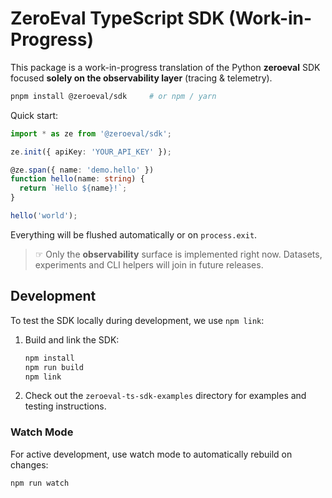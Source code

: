 # ZeroEval TypeScript SDK (Work-in-Progress)

This package is a work-in-progress translation of the Python **zeroeval** SDK focused **solely on the observability layer** (tracing & telemetry).

```bash
pnpm install @zeroeval/sdk     # or npm / yarn
```

Quick start:

```ts
import * as ze from '@zeroeval/sdk';

ze.init({ apiKey: 'YOUR_API_KEY' });

@ze.span({ name: 'demo.hello' })
function hello(name: string) {
  return `Hello ${name}!`;
}

hello('world');
```

Everything will be flushed automatically or on `process.exit`.

> ☞ Only the **observability** surface is implemented right now. Datasets, experiments and CLI helpers will join in future releases.

## Development

To test the SDK locally during development, we use `npm link`:

1. Build and link the SDK:

   ```bash
   npm install
   npm run build
   npm link
   ```

2. Check out the `zeroeval-ts-sdk-examples` directory for examples and testing instructions.

### Watch Mode

For active development, use watch mode to automatically rebuild on changes:

```bash
npm run watch
```
